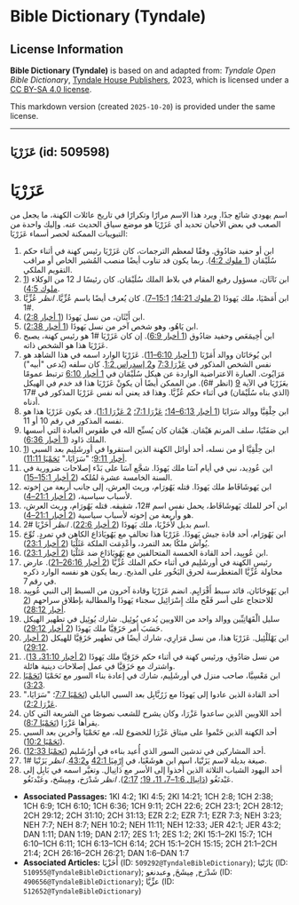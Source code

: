 # Bible Dictionary (Tyndale)

## License Information

**Bible Dictionary (Tyndale)** is based on and adapted from: _Tyndale Open Bible Dictionary_, [Tyndale House Publishers](https://tyndaleopenresources.com/), 2023, which is licensed under a [CC BY-SA 4.0 license](https://creativecommons.org/licenses/by-sa/4.0/legalcode.en).

This markdown version (created `2025-10-20`) is provided under the same license.



--------------------------------

## عَزَرْيَا (id: 509598)

عَزَرْيَا
=========

اسم يهودي شائع جدًا. ويرد هذا الاسم مرارًا وتكرارًا في تاريخ عائلات الكهنة، ما يجعل من الصعب في بعض الأحيان تحديد أي عَزَرْيَا هو موضع سياق الحديث عنه. وإليك واحدة من التبويبات الممكنة لحصر أسماء عَزَرْيَا: 

1. ابن أو حفيد صَادُوق. وفقًا لمعظم الترجمات، كان عَزَرْيَا رئيس كهنة في أثناء حكم سُلَيْمَان ([1 ملوك 4:2](https://ref.ly/1Kgs4:2)). ربما يكون قد تناوب أيضًا منصب المُشير الخاص أو مراقب التقويم الملكي.
2. ابن نَاثَان، مسؤول رفيع المقام في بلاط الملك سُلَيْمَان. كان رئيسًا لـ 12 من الوكلاء ([1 ملوك 4:5](https://ref.ly/1Kgs4:5)).
3. ابن أَمَصْيَا، ملك يَهوذَا ([2 ملوك 14:21؛](https://ref.ly/2Kgs14:21) [15:1–7](https://ref.ly/2Kgs15:1-2Kgs15:7)). كان يُعرف أيضًا باسم عُزِّيَّا. *انظر* عُزِّيَّا \#1.
4. ابن أَيْثَان، من نسل يَهوذَا ([1 أخبار 2:8](https://ref.ly/1Chr2:8)).
5. ابن يَاهُو، وهو شخص آخر من نسل يَهوذَا ([1 أخبار 2:38](https://ref.ly/1Chr2:38)).
6. ابن أَخِيمَعَص وحفيد صَادُوق ([1 أخبار 6:9](https://ref.ly/1Chr6:9)). إن كان عَزَرْيَا \#1 هو رئيس كهنة، يصبح عَزَرْيَا هذا هو الشخص ذاته.
7. ابن يُوحَانَان ووالد أَمَرْيَا ([1 أخبار 6:10](https://ref.ly/1Chr6:10-1Chr6:11)[–](https://ref.ly/2Kgs15:1-2Kgs15:7)[11](https://ref.ly/1Chr6:10-1Chr6:11)). عَزَرْيَا الوارد اسمه في هذا الشاهد هو نفس الشخص المذكور في [عَزْرَا 7:3](https://ref.ly/Ezra7:3) و[2 إسدراس 1:2](https://ref.ly/2Esd1:2). كان سلفه (يُدعى "أبيه") مَرَايُوث. العبارة الاعتراضية الواردة عن هيكل سُلَيْمَان في [1 أخبار 6:10](https://ref.ly/1Chr6:10) ترتبط عمومًا بعَزَرْيَا في الآية [9](https://ref.ly/1Chr6:9) (انظر \#6\). من الممكن أيضًا أن يكونْ عَزَرْيَا هذا قد خدم في الهيكل (الذي بناه سُلَيْمَان) في أثناء حكم عُزِّيَّا. وهذا قد يعني أنه نفس عَزَرْيَا المذكور في \#17 أدناه.
8. ابن حِلْقِيَّا ووالد سَرَايَا ([1 أخبار 6:13](https://ref.ly/1Chr6:13-1Chr6:14)[–](https://ref.ly/2Kgs15:1-2Kgs15:7)[14؛](https://ref.ly/1Chr6:13-1Chr6:14) [عَزْرَا 7:1؛](https://ref.ly/Ezra7:1) [2 عَزْرَا 1:1](https://ref.ly/2Esd1:1)). قد يكون عَزَرْيَا هذا هو نفسه المذكور في رقم 10 أو 11\.
9. ابن صَفَنْيَا، سلف المرنم هَيْمَان. هَيْمَان كان يُسبِّح الله في طقوس العبادة التي أسسها الملك دَاود ([1 أخبار 6:36](https://ref.ly/1Chr6:36)).
10. ابن حِلْقِيَّا أو من نسله، أحد أوائل الكهنة الذين استقروا في أورشَلِيم بعد السبي ([1 أخبار 9:11](https://ref.ly/1Chr9:11)؛ "سَرَايَا،" [نَحَمْيَا 11:11](https://ref.ly/Neh11:11)).
11. ابن عُودِيد، نبي في أيام آسَا ملك يَهوذَا. شجَّع آسَا على بَدْء إصلاحات ضرورية في السنة الخامسة عشرة لمُلكه ([2 أخبار 15:1](https://ref.ly/2Chr15:1-2Chr15:15)[–](https://ref.ly/2Kgs15:1-2Kgs15:7)[15](https://ref.ly/2Chr15:1-2Chr15:15)).
12. ابن يَهوشَافَاط ملك يَهوذَا. قتله يَهُورَام، وريث العرش، إلى جانب أربعة من إخوته لأسباب سياسية، ([2 أخبار 21:1](https://ref.ly/2Chr21:1-2Chr21:4)[–](https://ref.ly/2Kgs15:1-2Kgs15:7)[4](https://ref.ly/2Chr21:1-2Chr21:4)).
13. ابن آخر للملك يَهوشَافَاط، يحمل نفس اسم \#12، شقيقه. قتله يَهُورَام، وريث العرش، هو وأربعة من إخوته لأسباب سياسية ([2 أخبار 21:1](https://ref.ly/2Chr21:1-2Chr21:4)[–](https://ref.ly/2Kgs15:1-2Kgs15:7)[4](https://ref.ly/2Chr21:1-2Chr21:4)).
14. اسم بديل لأَخَزْيَا، ملك يَهوذَا ([2 أخبار 22:6](https://ref.ly/2Chr22:6)). *انظر* أَخَزْيَا \#2.
15. ابن يَهُورَام، أحد قادة جيش يَهوذَا. عَزَرْيَا هذا تحالف مع يَهُويَادَاع الكاهن في تمردٍ. تُوِّجَ يُوآش ملكًا بعد التمرد، وأُعْدِمَت الملكة عَثَلْيَا ([2 أخبار 23:1](https://ref.ly/2Chr23:1)).
16. ابن عُوبِيد، أحد القادة الخمسة المتحالفين مع يَهُويَادَاع ضد عَثَلْيَا ([2 أخبار 23:1](https://ref.ly/2Chr23:1)).
17. رئيس الكهنة في أورشَلِيم في أثناء حكم الملك عُزِّيَّا ([2 أخبار 26:16–21](https://ref.ly/2Chr26:16-2Chr26:21)). عارض محاولة عُزِّيَّا المتغطرسة لحرق البَخُور على المذبح. ربما يكون هو نفسه الوارد ذكره في رقم 7\.
18. ابن يَهُوحَانَان، قائد سبط أَفْرَايِم. انضم عَزَرْيَا وقادة آخرون من السبط إلى النبي عُوبِيد للاحتجاج على أسر فَقْح ملك إِسْرَائِيل سجناء يَهوذَا والمطالبة بإطلاق سراحهم ([2 أخبار 28:12](https://ref.ly/2Chr28:12)).
19. سليل الْقَهَاتِيِّين ووالد واحد من اللاويين يُدعى يُوئِيل. شارك يُوئِيل في تطهير الهيكل حَسَبَ أمر حَزَقِيَّا ملك يَهوذَا ([2 أخبار 29:12](https://ref.ly/2Chr29:12)).
20. ابن يَهْلَلْئِيل. عَزَرْيَا هذا، من نسل مَرَارِي، شارك أيضًا في تطهير حَزَقِيَّا للهيكل ([2 أخبار 29:12](https://ref.ly/2Chr29:12)).
21. من نسل صَادُوق، ورئيس كهنة في أثناء حكم حَزَقِيَّا ملك يَهوذَا ([2 أخبار 31:10، 13](https://ref.ly/2Chr31:10,2Chr31:13)). واشترك مع حَزَقِيَّا في عمل إصلاحات دينية هائلة.
22. ابن مَعْسِيَّا، صاحب منزل في أورشَلِيم، شارك في إعادة بناء السور مع نَحَمْيَا ([نَحَمْيَا 3:23](https://ref.ly/Neh3:23)).
23. أحد القادة الذين عادوا إلى يَهوذَا مع زَرُبَّابِل بعد السبي البابلي ([نَحَمْيَا 7:7](https://ref.ly/Neh7:7)؛ "سَرَايَا،" [عَزْرَا 2:2](https://ref.ly/Ezra2:2)).
24. أحد اللاويين الذين ساعدوا عَزْرَا، وكان يشرح للشعب نصوصًا من الشريعة التي كان يقرأها عَزْرَا ([نَحَمْيَا 8:7](https://ref.ly/Neh8:7)).
25. أحد الكهنة الذين خَتْموا على ميثاق عَزْرَا للخضوع لله، مع نَحَمْيَا وآخرين بعد السبي ([نَحَمْيَا 10:2](https://ref.ly/Neh10:2)).
26. أحد المشاركين في تدشين السور الذي أُعيد بناءه في أورُشَليم ([نَحمْيَا 12:33](https://ref.ly/Neh12:33)).
27. صيغة بديلة لاسم يَزَنْيَا، اسم ابن هوشَعْيَا، في [إِرْمِيَا 42:1](https://ref.ly/Jer42:1) و[43:2](https://ref.ly/Jer43:2). *انظر* يَزَنْيَا \#1.
28. أحد اليهود الشباب الثلاثة الذين أُخذوا إلى الأسر مع دَانِيال. وتغيَّر اسمه في بَابِل إلى عَبْدنَغُو ([دَانِيال 1:6](https://ref.ly/Dan1:6-Dan1:7,Dan1:11,Dan1:19)[–](https://ref.ly/2Chr26:16-2Chr26:21)[7، 11، 19؛](https://ref.ly/Dan1:6-Dan1:7,Dan1:11,Dan1:19) [2:17](https://ref.ly/Dan2:17)). *انظر* شَدْرَخ، ومِيشَخ، وعَبْدنَغُو.

* **Associated Passages:** 1KI 4:2; 1KI 4:5; 2KI 14:21; 1CH 2:8; 1CH 2:38; 1CH 6:9; 1CH 6:10; 1CH 6:36; 1CH 9:11; 2CH 22:6; 2CH 23:1; 2CH 28:12; 2CH 29:12; 2CH 31:10; 2CH 31:13; EZR 2:2; EZR 7:1; EZR 7:3; NEH 3:23; NEH 7:7; NEH 8:7; NEH 10:2; NEH 11:11; NEH 12:33; JER 42:1; JER 43:2; DAN 1:11; DAN 1:19; DAN 2:17; 2ES 1:1; 2ES 1:2; 2KI 15:1–2KI 15:7; 1CH 6:10–1CH 6:11; 1CH 6:13–1CH 6:14; 2CH 15:1–2CH 15:15; 2CH 21:1–2CH 21:4; 2CH 26:16–2CH 26:21; DAN 1:6–DAN 1:7
* **Associated Articles:** أَخَزْيَا (ID: `509292@TyndaleBibleDictionary`); يَازَنْيَا (ID: `510955@TyndaleBibleDictionary`); شَدْرَخ, مِيشَخَ, وعبدنغو (ID: `490656@TyndaleBibleDictionary`); عزِّيَّا (ID: `512652@TyndaleBibleDictionary`)

